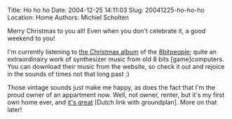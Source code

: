 Title: Ho ho ho
Date: 2004-12-25 14:11:03
Slug: 20041225-ho-ho-ho
Location: Home
Authors: Michiel Scholten

<p>Merry Christmas to you all! Even when you don't celebrate it, a good weekend to you!</p>
<p>I'm currently listening to <a href="http://www.8bitpeoples.com/discography_gfx.php#8BP038">the Christmas album</a> of the <a href="http://www.8bitpeoples.com/">8bitpeople</a>; quite an extraordinairy work of synthesizer music from old 8 bits [game]computers. You can download their music from the website, so check it out and rejoice in the sounds of times not that long past :)</p>
<p>Those vintage sounds just make me happy, as does the fact that I'm the proud owner of an appartment now. Well, not owner, renter, but it's my first own home ever, and <a href="http://www.woonopmaat.nl/dynamic/PlattegrondTypeDetailsUitgebreid.aspx?PlattegrondtypeNummer=1422A">it's great</a> [Dutch link with groundplan]. More on that later!</p>